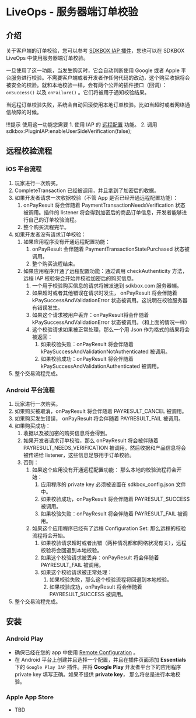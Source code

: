 <h1>LiveOps - 服务器端订单校验</h1>

## 介绍
关于客户端的订单校验，您可以参考 [SDKBOX IAP 插件](../plugins/iap)，您也可以在 SDKBOX LiveOps 中使用服务器端订单校验。

一旦使用了这一功能，当发生购买时，它会自动判断使用 Google 或者 Apple 平台服务进行校验。不需要客户端或者开发者作任何代码的改动，这个购买收据将会被安全的校验。就和本地校验一样，会有两个公开的插件接口（回调）：`onSuccess()` 以及 `onFailure()` 。它们将被用于通知校验结果。

当远程订单校验失败，系统会自动回滚使用本地订单校验。比如当超时或者网络通信故障的时候。

!!!提示
    使用这一功能您需要
    1. 使用 IAP 的 [远程配置](./remote-confg) 功能。
    2. 调用 sdkbox:PluginIAP:enableUserSideVerification(false);


## 远程校验流程

### iOS 平台流程
1. 玩家进行一次购买。
2. CompleteTransaction 已经被调用，并且拿到了加密后的收据。
3. 如果开发者请求一次收据校验（不管 App 是否已经开通远程配置功能）：
    1. onPayResult 将会伴随着 PaymentTransactionNeedsVerification 状态被调用。插件的 listener 将会得到加密后的商品订单信息，开发者能够进行自己的订单校验流程。
    2. 整个购买流程完毕。
4. 如果开发者没有请求订单校验：
    1. 如果应用程序没有开通远程配置功能：
        1. onPayResult 会伴随着 PaymentTransactionStatePurchased 状态被调用。
        2. 整个购买流程结束。
    2. 如果应用程序开通了远程配置功能：通过调用 checkAuthenticity 方法， 远程 IAP 校验将会开始并校验加密后的购买信息。
        1. 一个用于校验购买信息的请求将被发送到 sdkbox.com 服务器端。
        2. 如果超时或者其他错误在请求时发生， onPayResult 将会伴随着 kPaySuccessAndValidationError 状态被调用。这说明在校验服务器有错误发生。
        3. 如果这个请求被用户丢弃：onPayResult将会伴随着 kPaySuccessAndValidationError 状态被调用。（和上面的情况一样）
        4. 这个校验请求如果被正常处理，那么一个用 Json 作为格式的结果将会被返回：
            1. 如果校验失败：onPayResult 将会伴随着 kPaySuccessAndValidationNotAuthenticated 被调用。
            2. 如果校验成功：onPayResult 将会伴随着 kPaySuccessAndValidationAuthenticated 被调用。
5. 整个交易流程完成。

### Android 平台流程
1. 玩家进行一次购买。
2. 如果购买被取消，onPayResult 将会伴随着 PAYRESULT_CANCEL 被调用。
3. 如果购买发生错误， onPayResult 将会伴随着 PAYRESULT_FAIL 被调用。
4. 如果购买成功：
    1. 收据以及被加密的购买信息将会得到。
    2. 如果开发者请求订单校验，那么 onPayResult 将会被伴随着 PAYRESULT_NEEDS_VERIFICATION 被调用。然后收据和产品信息将会被传递给 listener，这些信息足够用于订单校验。
    3. 否则：
        1. 如果这个应用没有开通远程配置功能： 那么本地的校验流程将会开始：
            1. 应用程序的 private key 必须被设置在 sdkbox_config.json 文件中。
            2. 如果校验成功，onPayResult 将会伴随着 PAYRESULT_SUCCESS 被调用。
            3. 如果校验失败：onPayResult 将会伴随着 PAYRESULT_FAIL 被调用。
        2. 如果这个应用程序已经有了远程 Configuration Set: 那么远程的校验流程将会开始。
            1. 如果校验请求超时或者出错（两种情况都和网络状况有关），远程校验将会回退到本地校验。
            2. 如果这个校验请求被丢弃：onPayResult 将会伴随着 PAYRESULT_FAIL 被调用。
            3. 如果这个校验请求被正常处理：
                1. 如果校验失败，那么这个校验流程将回退到本地校验。
                2. 如果校验成功，onPayResult 将会伴随着 PAYRESULT_SUCCESS 被调用。
5. 整个交易流程完成。


## 安装

### Android Play
* 确保已经在您的 app 中使用 [Remote Configuration](./remote-config) 。
* 在 Android 平台上创建并且选择一个配置，并且在插件页面添加 __Essentials__ 下的 `Google Play IAP` 插件。并将 __Google Play__ 开发者平台下的应用程序 private key 填写正确。如果不提供 __private key__， 那么将总是进行本地校验。

### Apple App Store
* TBD
